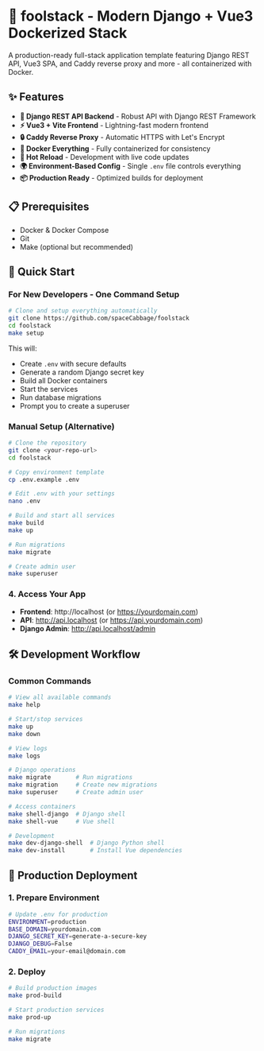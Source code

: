 # 🚀 foolstack - Modern Django + Vue3 Dockerized Stack

A production-ready full-stack application template featuring Django REST API, Vue3 SPA, and Caddy reverse proxy and more - all containerized with Docker.

## ✨ Features

- **🐍 Django REST API Backend** - Robust API with Django REST Framework
- **⚡ Vue3 + Vite Frontend** - Lightning-fast modern frontend
- **🔒 Caddy Reverse Proxy** - Automatic HTTPS with Let's Encrypt
- **🐳 Docker Everything** - Fully containerized for consistency
- **🔄 Hot Reload** - Development with live code updates
- **🌍 Environment-Based Config** - Single `.env` file controls everything
- **📦 Production Ready** - Optimized builds for deployment


## 📋 Prerequisites

- Docker & Docker Compose
- Git
- Make (optional but recommended)

## 🚀 Quick Start

### For New Developers - One Command Setup

```bash
# Clone and setup everything automatically
git clone https://github.com/spaceCabbage/foolstack
cd foolstack
make setup
```

This will:
- Create `.env` with secure defaults
- Generate a random Django secret key
- Build all Docker containers
- Start the services
- Run database migrations
- Prompt you to create a superuser

### Manual Setup (Alternative)

```bash
# Clone the repository
git clone <your-repo-url>
cd foolstack

# Copy environment template
cp .env.example .env

# Edit .env with your settings
nano .env

# Build and start all services
make build
make up

# Run migrations
make migrate

# Create admin user
make superuser
```

### 4. Access Your App

- **Frontend**: http://localhost (or https://yourdomain.com)
- **API**: http://api.localhost (or https://api.yourdomain.com)
- **Django Admin**: http://api.localhost/admin

## 🛠️ Development Workflow

### Common Commands

```bash
# View all available commands
make help

# Start/stop services
make up
make down

# View logs
make logs

# Django operations
make migrate       # Run migrations
make migration     # Create new migrations
make superuser     # Create admin user

# Access containers
make shell-django  # Django shell
make shell-vue     # Vue shell

# Development
make dev-django-shell  # Django Python shell
make dev-install       # Install Vue dependencies
```

## 🚢 Production Deployment

### 1. Prepare Environment

```bash
# Update .env for production
ENVIRONMENT=production
BASE_DOMAIN=yourdomain.com
DJANGO_SECRET_KEY=generate-a-secure-key
DJANGO_DEBUG=False
CADDY_EMAIL=your-email@domain.com
```

### 2. Deploy

```bash
# Build production images
make prod-build

# Start production services
make prod-up

# Run migrations
make migrate
```
